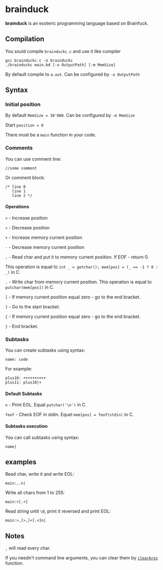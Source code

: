 # brainduck
 
<b>brainduck</b> is an esoteric programming language based on Brainfuck. 

## Compilation

You sould compile ``brainduckc.c`` and use it like compiler 

```shell
gcc brainduckc.c -o brainduckc
./brainduckc main.bd [-o OutputPath] [-m MemSize]
```

By default compile to ``a.out``. Can be configured by ``-o OutputPath``

## Syntax

### Initial position

By default ``MemSize = 30'000``. Can be configured by ``-m MemSize``

Start ``position = 0``

There must be a ``main`` function in your code.

### Comments

You can use comment line:
```
//some comment
```
Or comment block:
```
/* line 0
   line 1
   line 2 */
```

#### Operations

``>`` - Increase position

``<`` - Decrease position

``+`` - Increase memory current position

``-`` - Decrease memory current position

``,`` - Read char and put it to memory current position. If EOF - return 0. 

This operation is equal to ``int _ = getchar(); mem[pos] = (_ == -1 ? 0 : _)`` in C.

``.`` - Write char from memory current position. This operation is equal to ``putchar(mem[pos])`` in C.

``[`` - If memory current position equal zero - go to the end bracket.

``]`` - Go to the start bracket.

``{`` - If memory current position equal zero - go to the end bracket.

``}`` - End bracket.

### Subtasks

You can create subtasks using syntax:
```
name: code
```
For example:
```
plus10: ++++++++++
plus11: plus10|+
```

#### Default Subtasks

``n`` - Print EOL. Equal ``putchar('\n')`` in C.

``feof`` - Check EOF in stdin. Equel ``mem[pos] = feof(stdin)`` in C. 

#### Subtasks execution

You can call subtasks using syntax:
```
name|
```

## examples

Read char, write it and write EOL:
```
main:,.n|
```

Write all chars from 1 to 255:
```
main:+[.+]
```

Read string until ``\0``, print it reversed and print EOL:
```
main:>,[>,]<[.<]n|
```

## Notes

``,`` will read every char.

If you needn't command line arguments, you can clear them by [``clearArgs``](https://github.com/aleks5d/brainduck/blob/main/examples/clear_args.bd) function.
